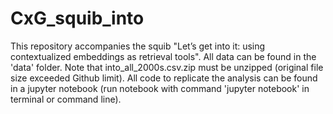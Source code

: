 # CxG_squib_into

This repository accompanies the squib "Let’s get into it: using contextualized embeddings as retrieval tools".
All data can be found in the 'data' folder. Note that into_all_2000s.csv.zip must be unzipped (original file size exceeded Github limit).
All code to replicate the analysis can be found in a jupyter notebook (run notebook with command 'jupyter notebook' in terminal or command line).
